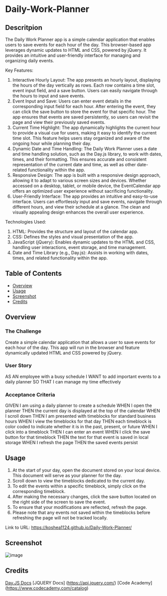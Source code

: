 # Daily-Work-Planner

##  Descritpion 
The Daily Work Planner app is a simple calendar application that enables users to save events for each hour of the day. This browser-based app leverages dynamic updates to HTML and CSS, powered by jQuery. It provides an intuitive and user-friendly interface for managing and organizing daily events.

Key Features:
1. Interactive Hourly Layout: The app presents an hourly layout, displaying the hours of the day vertically as rows. Each row contains a time slot, event input field, and a save button. Users can easily navigate through the hours to input and save events.
2. Event Input and Save: Users can enter event details in the corresponding input field for each hour. After entering the event, they can click the save button to store the event for that specific hour. The app ensures that events are saved persistently, so users can revisit the page and view their previously saved events.
3. Current Time Highlight: The app dynamically highlights the current hour to provide a visual cue for users, making it easy to identify the current time slot. This feature helps users stay organized and aware of the ongoing hour while planning their day.
4. Dynamic Date and Time Handling: The Daily Work Planner uses a date and time handling solution, such as the Day.js library, to work with dates, times, and their formatting. This ensures accurate and consistent representation of the current date and time, as well as other date-related functionality within the app.
5. Responsive Design: The app is built with a responsive design approach, allowing it to adapt to various screen sizes and devices. Whether accessed on a desktop, tablet, or mobile device, the EventCalendar app offers an optimized user experience without sacrificing functionality.
6. User-Friendly Interface: The app provides an intuitive and easy-to-use interface. Users can effortlessly input and save events, navigate through different hours, and view their schedule at a glance. The clean and visually appealing design enhances the overall user experience.

Technologies Used:
1. HTML: Provides the structure and layout of the calendar app.
2. CSS: Defines the styles and visual presentation of the app.
3. JavaScript (jQuery): Enables dynamic updates to the HTML and CSS, handling user interactions, event storage, and time management.
4. Date and Time Library (e.g., Day.js): Assists in working with dates, times, and related functionality within the app.

## Table of Contents
- [Overview](#overview)
- [Usage](#usage)
- [Screenshot](#screenshot)
- [Credits](#credits)

##  Overview

### The Challenge
Create a simple calendar application that allows a user to save events for each hour of the day. This app will run in the browser and feature dynamically updated HTML and CSS powered by jQuery.
### User Story
AS AN employee with a busy schedule
I WANT to add important events to a daily planner
SO THAT I can manage my time effectively
### Acceptance Criteria
GIVEN I am using a daily planner to create a schedule
WHEN I open the planner
THEN the current day is displayed at the top of the calendar
WHEN I scroll down
THEN I am presented with timeblocks for standard business hours
WHEN I view the timeblocks for that day
THEN each timeblock is color coded to indicate whether it is in the past, present, or future
WHEN I click into a timeblock
THEN I can enter an event
WHEN I click the save button for that timeblock
THEN the text for that event is saved in local storage
WHEN I refresh the page
THEN the saved events persist

##  Usage
1. At the start of your day, open the document stored on your local device. This document will serve as your planner for the day.
2. Scroll down to view the timeblocks dedicated to the current day.
3. To edit the events within a specific timeblock, simply click on the corresponding timeblock.
4. After making the necessary changes, click the save button located on the right side of the screen to save the event.
5. To ensure that your modifications are reflected, refresh the page.
6. Please note that any events not saved within the timeblocks before refreshing the page will not be tracked locally.

Link to URL: https://koshea1124.github.io/Daily-Work-Planner/

##  Screenshot
![image](https://github.com/koshea1124/Daily-Work-Planner/assets/119077249/abb44ff6-4dfd-43ac-9503-9ab33930ebc2)

##  Credits
[Day.JS Docs](https://day.js.org/docs/en/display/format)
[JQUERY Docs] (https://api.jquery.com/)
[Code Academy] (https://www.codecademy.com/catalog)

